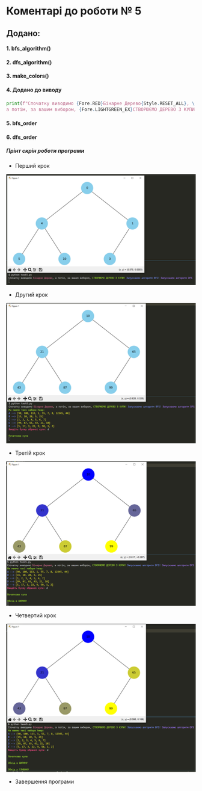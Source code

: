 # Коментарі до роботи № 5

## Додано:

#### 1. bfs_algorithm()
#### 2. dfs_algorithm()
#### 3. make_colors()
#### 4. Додано до виводу
 ```python
 print(f"Спочатку виводимо {Fore.RED}Бінарне Дерево{Style.RESET_ALL}, \
а потім, за вашим вибором, {Fore.LIGHTGREEN_EX}СТВОРЮЄМО ДЕРЕВО З КУПИ! {Fore.LIGHTBLUE_EX}Запускаємо алгоритм BFS! {Fore.LIGHTMAGENTA_EX}Запускаємо алгоритм DFS! {Style.RESET_ALL} ")
```
#### 5. bfs_order
#### 6. dfs_order


##### Прінт скрін роботи програми

* Перший крок

![first_step](assets_task5/first_step.png)


* Другий крок

![Second_step](assets_task5/second_step.png)


* Третій крок

![third_step](assets_task5/third_step.png)


* Четвертий крок

![fourth_step](assets_task5/fourth.png)



* Завершення програми

